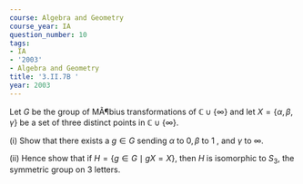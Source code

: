 ```yaml
---
course: Algebra and Geometry
course_year: IA
question_number: 10
tags:
- IA
- '2003'
- Algebra and Geometry
title: '3.II.7B '
year: 2003
---
```



Let $G$ be the group of MÃ¶bius transformations of $\mathbb{C} \cup\{\infty\}$ and let $X=\{\alpha, \beta, \gamma\}$ be a set of three distinct points in $\mathbb{C} \cup\{\infty\}$.

(i) Show that there exists a $g \in G$ sending $\alpha$ to $0, \beta$ to 1 , and $\gamma$ to $\infty$.

(ii) Hence show that if $H=\{g \in G \mid g X=X\}$, then $H$ is isomorphic to $S_{3}$, the symmetric group on 3 letters.